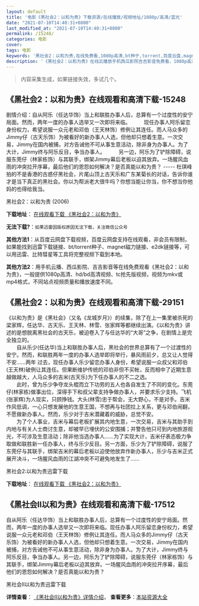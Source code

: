 ```yaml
---
layout: default
title: '电影《黑社会2：以和为贵》下载资源/在线播放/视频地址/1080p/高清/蓝光'
date: "2021-07-10T14:40:31+0800"
last_modified_at: "2021-07-10T14:40:31+0800"
permalink: /15248/
categories: 电影
cover:
tags: 电影
keywords: '黑社会2：以和为贵,在线免费看,1080p高清,bt种子,torrent,百度云盘,magnet,磁力链,迅雷下载资源'
description: '《黑社会2：以和为贵》在线云播放手机西瓜影院吉吉影音免费看，1080p高清bd/hd未删减完整版和tc抢先枪版，mkv/mp4格式，附带bt/torrent种子、magnet/磁力链、百度云盘、网盘资源迅雷下载链接'
---
```


>内容采集生成，如果链接失效，多试几个。


## 《黑社会2：以和为贵》在线观看和高清下载-15248

剧情介绍：自从阿乐（任达华饰）当上和联胜办事人后，总算有一个过度性的安宁局面。然而，两年一度的办事人选举又一次即将来临。  　　现任办事人阿乐留恋身份权力，希望说服一众元老和邓伯（王天林饰）修例让其连任。而人马众多的Jimmy仔（古天乐饰）为被看好的新办事人人选，但他却只想着生意。一次交易，Jimmy在国内被捕，对方告诫他不可从事生意活动，除非身为办事人。为了大计，Jimmy终与阿乐反目，争当办事人。  　　另一边，阿乐为了铲除障碍，说服东莞仔（林家栋饰）与其联手，绑架Jimmy幕后老板以迫其放弃。一场腥风血雨的冲突拉开序幕，最后他们的恩怨如何解决？是否真能以和为贵？ ----- 杜琪峰拍的不是香港的古惑仔黑社会，片尾山顶上古天乐和广东某菊长的对话，告诉你谁才是当下真正的黑社会。你以为帮派老大很牛吗？你想当能让你当，你不想当你他妈的也得给我当。


黑社会2：以和为贵 (2006)

**下载地址**： [在线观看下载 《黑社会2：以和为贵》](https://www.btbtdy.me/btdy/dy4711.html) 


**无法下载?**：`如果迅雷因版权原因无法下载，关注微信公众号 `

**其他方法1**：从百度云网盘下载视频，百度云网盘支持在线观看，非会员有限制，如果能找到迅雷下载链接、bt/torrent种子、magnet磁力链接、e2dk链接等，可以用迅雷、比特彗星等工具将完整视频下载到本地。

**其他方法2**：用手机云播、西瓜影院、吉吉影音等在线免费观看《黑社会2：以和为贵》，一般提供1080p高清、hd/bd高清视频、tc抢先版视频，视频为mkv或mp4格式，不同站点视频质量和播放速度不同。


## 《黑社会2：以和为贵》在线观看和高清下载-29151

《以和为贵》是《黑社会》（又名《龙城岁月》）的续集，除了在上一集里被杀死的梁家辉，任达华、古天乐、王天林、林雪、张家辉等都继续出演。《以和为贵》讲述的是想脱离黑社会的古天乐，被迫卷入了与任达华的“大哥”之争，在剧情上是完全独立的。<br />　　自从乐少(任达华)当上和联胜办事人后，黑社会的世界总算有了一个过渡性的安宁。然而，和联胜两年一度的办事人选举即将举行，暴风雨前夕，总又让人觉得不安……两年 过去，现任办事人乐少留恋办事人身份，希望说服一众叔父和邓伯(王天林)破例让其连任。但果断维护传统的邓伯非但不买帐，反而相中了近期生意越做越大，人马众多的吉米(古天乐)为下任办事人的不二之选。<br />　　此时，曾为乐少争夺龙头棍而立下功劳的五人也各自发生了不同的变化。东莞仔(林家栋)做事出位，深得手下和叔父辈支持争做办事人，并要求乐少支持。飞机(张家辉)为人现实，只顾挣钱。大头(林雪)忠于帮会，无大野心，不是对手。吉米作风低调，一心只想发展他的生意王国，不想再与社团拉上关系，更与邓伯闹翻，不愿做新办事人。然而，乐少对于吉米潜藏着的威胁，总觉不安。<br />　　为了个人事业，吉米与幕后老板扩展其内地生意，一次交易，吉米与其助手到内地与有关人士商讨生意，却被早已埋伏的公安围捕；并警告他只可到内地旅游观光，不可涉及生意活动；除非他当选办事人……为了实现大计，吉米仔表态极力争取做和联胜新一任办事人，终与乐少反目。另一方面，乐少为了铲除障碍，说服了东莞仔与其联手，绑架吉米的幕后老板以迫使他放弃作新办事人，乐少与吉米正式展开决斗，一场腥风血雨的江湖冲突不可避免地发生了……


黑社会2:以和为贵迅雷下载

**下载地址**： [在线观看下载 《黑社会2：以和为贵》](https://www.993dy.com//vod-detail-id-15904.html) 


## 《黑社会II以和为贵》在线观看和高清下载-17512

自从阿乐（任达华饰）当上和联胜办事人后，总算有一个过度性的安宁局面。然而，两年一度的办事人选举又一次即将来临。现任办事人阿乐留恋身份权力，希望说服一众元老和邓伯（王天林饰）修例让其连任。而人马众多的Jimmy仔（古天乐饰）为被看好的新办事人人选，但他却只想着生意。一次交易，Jimmy在国内被捕，对方告诫他不可从事生意活动，除非身为办事人。为了大计，Jimmy终与阿乐反目，争当办事人。另一边，阿乐为了铲除障碍，说服东莞仔（林家栋饰）与其联手，绑架Jimmy幕后老板以迫其放弃。一场腥风血雨的冲突拉开序幕，最后他们的恩怨如何解决？是否真能以和为贵？


黑社会II以和为贵迅雷下载

**详情查看**： [《黑社会II以和为贵》详情介绍](/movie/17512/)， **查看更多**：[本站资源大全](/movie/t/all/)


